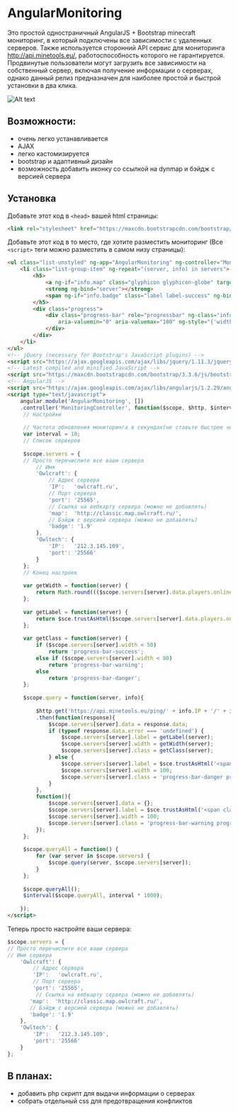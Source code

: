 # AngularMonitoring

Это простой одностраничный AngularJS + Bootstrap minecraft мониторинг, в который подключены все зависимости с удаленных серверов. Также используется сторонний API сервис для мониторинга http://api.minetools.eu/,
работоспособность которого не гарантируется. Продвинутые пользователи могут загрузить все зависимости на собственный сервер, включая получение информации о серверах,
однако данный релиз предназначен для наиболее простой и быстрой установки в два клика.

![Alt text](http://i.imgur.com/1QDJJEC.png)

## Возможности: 
- очень легко устанавливается
- AJAX
- легко кастомизируется
- bootstrap и адаптивный дизайн
- возможность добавить иконку со ссылкой на dynmap и бэйдж с версией сервера

## Установка
Добавьте этот код в ```<head>``` вашей html страницы:
```html
<link rel="stylesheet" href="https://maxcdn.bootstrapcdn.com/bootstrap/3.3.6/css/bootstrap.min.css">
```

Добавьте этот код в то место, где хотите разместить мониторинг (Все ```<script>``` теги можно разместить в самом низу страницы):

```html
<ul class="list-unstyled" ng-app="AngularMonitoring" ng-controller="MonitoringController" ng-cloak>
	<li class="list-group-item" ng-repeat="(server, info) in servers">
		<h5>
			<a ng-if="info.map" class="glyphicon glyphicon-globe" target="_blank" ng-href="{{info.map}}"></a> 
			<strong ng-bind="server"></strong> 
			<span ng-if="info.badge" class="label label-success" ng-bind="info.badge"></span><span class="pull-right" ng-bind-html="info.label"></span>
		</h5>
		<div class="progress">
			<div class="progress-bar" role="progressbar" ng-class="info.class"
				aria-valuemin="0" aria-valuemax="100" ng-style="{'width': (info.width + '%')}">
			</div>
		</div>
	</li>
</ul>
<!-- jQuery (necessary for Bootstrap's JavaScript plugins) -->
<script src="https://ajax.googleapis.com/ajax/libs/jquery/1.11.3/jquery.min.js"></script>
<!-- Latest compiled and minified JavaScript -->
<script src="https://maxcdn.bootstrapcdn.com/bootstrap/3.3.6/js/bootstrap.min.js"></script>
<!-- AngularJS -->
<script src="https://ajax.googleapis.com/ajax/libs/angularjs/1.2.29/angular.min.js"></script>
<script type="text/javascript">
	angular.module('AngularMonitoring', [])
	.controller('MonitoringController', function($scope, $http, $interval, $sce){
	 // Настройки
	
	 // Частота обновления мониторинга в секундах(не ставьте быстрее чем 10 секунд для стороннего api)
	 var interval = 10;
	 // Список серверов
	
	 $scope.servers = {
	 // Просто перечислите все ваши сервера
	     // Имя
	     'Owlcraft': {
	         // Адрес сервера
	         'IP':   'owlcraft.ru',
	         // Порт сервера
	         'port': '25565',
	         // Ссылка на вебкарту сервера (можно не добавлять)
	         'map':  'http://classic.map.owlcraft.ru/',
	         // Бэйдж с версией сервера (можно не добавлять)
	         'badge': '1.9'
	     },
	     'Owltech': {
	         'IP':   '212.3.145.109',
	         'port': '25566'
	     }
	 };
	 // Конец настроек
	
	 var getWidth = function(server) {
	     return Math.round((($scope.servers[server].data.players.online * 1.0) / $scope.servers[server].data.players.max) * 100);
	 };
	
	 var getLabel = function(server) {
	     return $sce.trustAsHtml($scope.servers[server].data.players.online + ' / ' + $scope.servers[server].data.players.max);
	 };
	
	 var getClass = function(server) {
	     if ($scope.servers[server].width < 50) 
	         return 'progress-bar-success';
	     else if ($scope.servers[server].width < 80)
	         return 'progress-bar-warning';
	     else
	         return 'progress-bar-danger';
	 };
	
	 $scope.query = function(server, info){
	
	     $http.get('https://api.minetools.eu/ping/' + info.IP + '/' + info.port, {timeout: interval * 1000})
	     .then(function(response){
	         $scope.servers[server].data = response.data;
	         if (typeof response.data.error === 'undefined') {
	             $scope.servers[server].label = getLabel(server); 
	             $scope.servers[server].width = getWidth(server);
	             $scope.servers[server].class = getClass(server);
	         } else {
	             $scope.servers[server].label = $sce.trustAsHtml('<span class="label label-danger">OFFLINE</span>'); 
	             $scope.servers[server].width = 100;
	             $scope.servers[server].class = 'progress-bar-danger progress-bar-striped active';
	         }
	     },
	     function(){
	         $scope.servers[server].data = {};
	         $scope.servers[server].label = $sce.trustAsHtml('<span class="label label-warning" title="Сервис мониторинга не доступен">N/A</span>'); 
	         $scope.servers[server].width = 100;
	         $scope.servers[server].class = 'progress-bar-warning progress-bar-striped active';
	     });
	 };
	
	 $scope.queryAll = function() {
	     for (var server in $scope.servers) {
	         $scope.query(server, $scope.servers[server]);
	     }
	 };
	
	 $scope.queryAll();
	 $interval($scope.queryAll, interval * 1000);
	
	});
</script>
```

Теперь просто настройте ваши сервера:
```javascript
$scope.servers = {
// Просто перечислите все ваши сервера
// Имя сервера
	'Owlcraft': {
		// Адрес сервера
		'IP':   'owlcraft.ru',
		// Порт сервера
		'port': '25565',
		 // Ссылка на вебкарту сервера (можно не добавлять)
	   'map':  'http://classic.map.owlcraft.ru/',
	   // Бэйдж с версией сервера (можно не добавлять)
	   'badge': '1.9'
	},
	'Owltech': {
		'IP':   '212.3.145.109',
		'port': '25566'
	}
};
```

## В планах:
- добавить php скрипт для выдачи информации о серверах
- собрать отдельный css для предотвращения конфликтов
